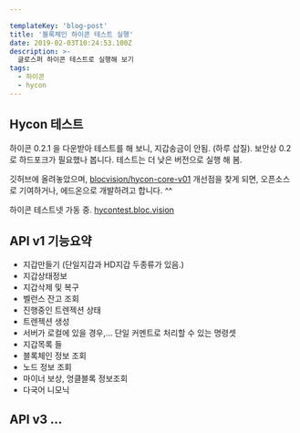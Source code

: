 ```yaml
---

templateKey: 'blog-post'
title: '블록체인 하이콘 테스트 실행'
date: 2019-02-03T10:24:53.100Z
description: >-
  글로스퍼 하이콘 테스트로 실행해 보기
tags:
  - 하이콘
  - hycon
---
```


## Hycon 테스트

하이콘 0.2.1 을 다운받아 테스트를 해 보니, 지갑송금이 안됨. (하루 삽질).
보안상 0.2 로 하드포크가 필요했나 봅니다.
테스트는 더 낮은 버전으로 실행 해 봄.

깃허브에 올려놓았으며,  [blocvision/hycon-core-v01](https://github.com/blocvision/hycon-core-v01)
개선점을 찾게 되면, 오픈소스로 기여하거나, 에드온으로 개발하려고 합니다. ^^

하이콘 테스트넷 가동 중.
 [hycontest.bloc.vision](http://hycontest.bloc.vision)

## API  v1 기능요약

* 지갑만들기 (단일지갑과 HD지갑 두종류가 있음.)
* 지갑상태정보
* 지갑삭제 및 복구
* 벨런스 잔고 조회
* 진행중인 트렌젝션 상태
* 트렌젝션 생성
* 서버가 로컬에 있을 경우,... 단일 커멘트로 처리할 수 있는 명령셋
* 지갑목록 들
* 블록체인 정보 조회
* 노드 정보 조회
* 마이너 보상, 엉클블록 정보조회
* 다국어 니모닉

## API  v3 ...




















